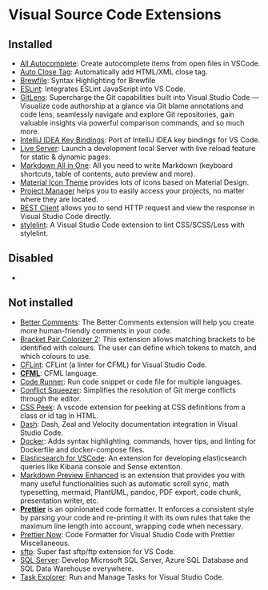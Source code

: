 # Visual Source Code Extensions

## Installed

- [All Autocomplete](https://github.com/atishay/vscode-allautocomplete): Create autocomplete items from open files in VSCode.
- [Auto Close Tag](https://github.com/formulahendry/vscode-auto-close-tag): Automatically add HTML/XML close tag.
- [Brewfile](https://marketplace.visualstudio.com/items?itemName=sharat.vscode-brewfile): Syntax Highlighting for Brewfile
- [ESLint](https://github.com/Microsoft/vscode-eslint): Integrates ESLint JavaScript into VS Code.
- [GitLens](https://github.com/eamodio/vscode-gitlens): Supercharge the Git capabilities built into Visual Studio Code — Visualize code authorship at a glance via Git blame annotations and code lens, seamlessly navigate and explore Git repositories, gain valuable insights via powerful comparison commands, and so much more.
- [IntelliJ IDEA Key Bindings](https://github.com/kasecato/vscode-intellij-idea-keybindings): Port of IntelliJ IDEA key bindings for VS Code.
- [Live Server](https://github.com/ritwickdey/vscode-live-server): Launch a development local Server with live reload feature for static & dynamic pages.
- [Markdown All in One](https://github.com/yzhang-gh/vscode-markdown): All you need to write Markdown (keyboard shortcuts, table of contents, auto preview and more).
- [Material Icon Theme](https://github.com/PKief/vscode-material-icon-theme) provides lots of icons based on Material Design.
- [Project Manager](https://github.com/alefragnani/vscode-project-manager) helps you to easily access your projects, no matter where they are located.
- [REST Client](https://github.com/Huachao/vscode-restclient) allows you to send HTTP request and view the response in Visual Studio Code directly.
- [stylelint](https://github.com/stylelint/vscode-stylelint): A Visual Studio Code extension to lint CSS/SCSS/Less with stylelint.



## Disabled

-


## Not installed

- [Better Comments](https://github.com/aaron-bond/better-comments): The Better Comments extension will help you create more human-friendly comments in your code.
- [Bracket Pair Colorizer 2](https://github.com/CoenraadS/Bracket-Pair-Colorizer-2): This extension allows matching brackets to be identified with colours. The user can define which tokens to match, and which colours to use.
- [CFLint](https://github.com/KamasamaK/vscode-cflint): CFLint (a linter for CFML) for Visual Studio Code.
- [**CFML**](https://github.com/KamasamaK/vscode-cfml): CFML language.
- [Code Runner](https://github.com/formulahendry/vscode-code-runner): Run code snippet or code file for multiple languages.
- [Conflict Squeezer](https://github.com/angelo-mollame/conflict-squeezer): Simplifies the resolution of Git merge conflicts through the editor.
- [CSS Peek](https://github.com/pranaygp/vscode-css-peek): A vscode extension for peeking at CSS definitions from a class or id tag in HTML.
- [Dash](https://github.com/deerawan/vscode-dash): Dash, Zeal and Velocity documentation integration in Visual Studio Code.
- [Docker](https://github.com/microsoft/vscode-docker): Adds syntax highlighting, commands, hover tips, and linting for Dockerfile and docker-compose files.
- [Elasticsearch for VSCode](https://github.com/hsen-dev/vscode-elastic): An extension for developing elasticsearch queries like Kibana console and Sense extention.
- [Markdown Preview Enhanced](https://github.com/shd101wyy/vscode-markdown-preview-enhanced) is an extension that provides you with many useful functionalities such as automatic scroll sync, math typesetting, mermaid, PlantUML, pandoc, PDF export, code chunk, presentation writer, etc.
- [**Prettier**](https://github.com/prettier/prettier-vscode) is an opinionated code formatter. It enforces a consistent style by parsing your code and re-printing it with its own rules that take the maximum line length into account, wrapping code when necessary.
- [Prettier Now](https://github.com/remimarsal/prettier-now-vscode): Code Formatter for Visual Studio Code with Prettier Miscellaneous.
- [sftp](https://github.com/liximomo/vscode-sftp): Super fast sftp/ftp extension for VS Code.
- [SQL Server](https://github.com/Microsoft/vscode-mssql): Develop Microsoft SQL Server, Azure SQL Database and SQL Data Warehouse everywhere.
- [Task Explorer](https://github.com/spmeesseman/vscode-taskexplorer): Run and Manage Tasks for Visual Studio Code.